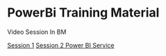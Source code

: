 # PowerBi Training Material


Video Session In BM


[Session 1](http://www.virtualspacecentre.com/video/972/video/day1/zoom_1.mp4)
[Session 2 Power BI Service](http://www.virtualspacecentre.com/video/972/video/day1/zoom_2.mp4)
